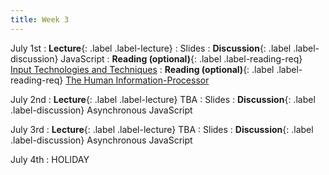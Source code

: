 ```yaml
---
title: Week 3
---
```


<!-- prettier-ignore-start -->

July 1st
: **Lecture**{: .label .label-lecture} 
  : Slides
: **Discussion**{: .label .label-discussion} JavaScript
: **Reading (optional)**{: .label .label-reading-req} [Input Technologies and Techniques](https://www.microsoft.com/en-us/research/wp-content/uploads/2016/11/Input-Technologies-and-Techniques-HCI-Handbook-3rd-Edition.pdf)
: **Reading (optional)**{: .label .label-reading-req} [The Human Information-Processor](https://bcourses.berkeley.edu/courses/1535376/files/folder/readings?preview=89101494)

July 2nd
: **Lecture**{: .label .label-lecture} TBA
  : Slides
: **Discussion**{: .label .label-discussion} Asynchronous JavaScript

July 3rd
: **Lecture**{: .label .label-lecture} TBA
  : Slides
: **Discussion**{: .label .label-discussion} Asynchronous JavaScript

July 4th
: HOLIDAY

<!-- prettier-ignore-end -->
